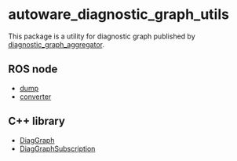 # autoware_diagnostic_graph_utils

This package is a utility for diagnostic graph published by [diagnostic_graph_aggregator](../diagnostic_graph_aggregator/README.md).

## ROS node

- [dump](./doc/node/dump.md)
- [converter](./doc/node/converter.md)

## C++ library

- [DiagGraph](./include/autoware/diagnostic_graph_utils/graph.hpp)
- [DiagGraphSubscription](./include/autoware/diagnostic_graph_utils/subscription.hpp)
